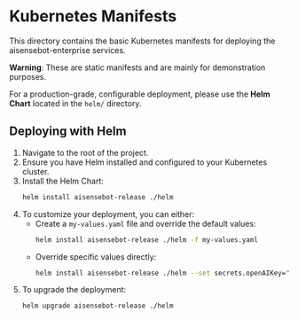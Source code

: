 # Kubernetes Manifests

This directory contains the basic Kubernetes manifests for deploying the aisensebot-enterprise services.

**Warning**: These are static manifests and are mainly for demonstration purposes.

For a production-grade, configurable deployment, please use the **Helm Chart** located in the `helm/` directory.

## Deploying with Helm
1. Navigate to the root of the project.
2. Ensure you have Helm installed and configured to your Kubernetes cluster.
3. Install the Helm Chart:
   ```sh
   helm install aisensebot-release ./helm
   ```
4. To customize your deployment, you can either:
   - Create a `my-values.yaml` file and override the default values:
     ```sh
     helm install aisensebot-release ./helm -f my-values.yaml
     ```
   - Override specific values directly:
     ```sh
     helm install aisensebot-release ./helm --set secrets.openAIKey="<your-key>"
     ```
5. To upgrade the deployment:
   ```sh
   helm upgrade aisensebot-release ./helm
   ```
